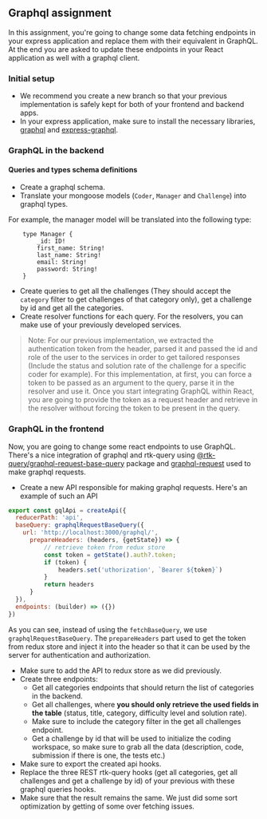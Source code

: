 ## Graphql assignment
In this assignment, you're going to change some data fetching endpoints in your express application and replace them with their equivalent in GraphQL.
At the end you are asked to update these endpoints in your React application as well with a graphql client.

### Initial setup
- We recommend you create a new branch so that your previous implementation is safely kept for both of your frontend and backend apps.
- In your express application, make sure to install the necessary libraries, [graphql](https://www.npmjs.com/package/graphql) and [express-graphql](https://www.npmjs.com/package/express-graphql).

### GraphQL in the backend

#### Queries and types schema definitions
- Create a graphql schema.
- Translate your mongoose models (`Coder`, `Manager` and `Challenge`) into graphql types.

For example, the manager model will be translated into the following type:
```
    type Manager {
        _id: ID!
        first_name: String!
        last_name: String!
        email: String!
        password: String!
    }
```

- Create queries to get all the challenges (They should accept the `category` filter to get challenges of that category only), get a challenge by id and get all the categories.
- Create resolver functions for each query. For the resolvers, you can make use of your previously developed services.

>Note: For our previous implementation, we extracted the authentication token from the header, parsed it and passed the id and role of the user to the services
> in order to get tailored responses (Include the status and solution rate of the challenge for a specific coder for example).
> For this implementation, at first, you can force a token to be passed as an argument to the query, parse it in the resolver and use it. Once you start integrating GraphQL within React, you are going to provide
> the token as a request header and retrieve in the resolver without forcing the token to be present in the query.


### GraphQL in the frontend
Now, you are going to change some react endpoints to use GraphQL. There's a nice integration of graphql and rtk-query using [@rtk-query/graphql-request-base-query](https://www.npmjs.com/package/@rtk-query/graphql-request-base-query) package and [graphql-request](https://www.npmjs.com/package/graphql-request) used to make graphql requests.
- Create a new API responsible for making graphql requests. Here's an example of such an API
```js
export const gqlApi = createApi({
  reducerPath: 'api',
  baseQuery: graphqlRequestBaseQuery({
    url: 'http://localhost:3000/graphql/', 
      prepareHeaders: (headers, {getState}) => {
          // retrieve token from redux store
          const token = getState().auth?.token;
          if (token) {
              headers.set('uthorization', `Bearer ${token}`)
          }
          return headers
      }
  }),
  endpoints: (builder) => ({})
})
```
As you can see, instead of using the `fetchBaseQuery`, we use `graphqlRequestBaseQuery`. The `prepareHeaders` part used to get the token from redux store and inject it into the header so that it can be used by the server for authentication and authorization.
- Make sure to add the API to redux store as we did previously.
- Create three endpoints:
  - Get all categories endpoints that should return the list of categories in the backend.
  - Get all challenges, where **you should only retrieve the used fields in the table** (status, title, category, difficulty level and solution rate).
  - Make sure to include the category filter in the get all challenges endpoint.
  - Get a challenge by id that will be used to initialize the coding workspace, so make sure to grab all the data (description, code, submission if there is one, the tests etc.)
- Make sure to export the created api hooks.
- Replace the three REST rtk-query hooks (get all categories, get all challenges and get a challenge by id) of your previous with these graphql queries hooks.
- Make sure that the result remains the same. We just did some sort optimization by getting of some over fetching issues.
